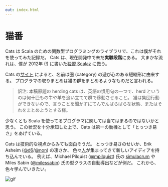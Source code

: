 ```yaml
---
out: index.html
---
```


  [lsz]: http://eed3si9n.com/learning-scalaz/ja/
  [cats]: http://non.github.io/cats/index.html
  [@d6]: https://twitter.com/d6
  [@non]: https://github.com/non
  [@mpilquist]: https://github.com/mpilquist
  [simulacrum]: https://github.com/mpilquist/simulacrum
  [@milessabin]: https://github.com/milessabin/
  [contributors]: https://github.com/typelevel/cats/graphs/contributors
  [gif-herding-cats]: http://i.imgur.com/Yj9Xe2A.gif

猫番
====

Cats は Scala のための関数型プログラミングのライブラリで、これは僕がそれを使ってみた記録だ。
Cats は、現在開発中で未だ**実験段階**にある。
大まかな流れは、僕が 2012年 (!) に書いた[独習 Scalaz][lsz] に倣う。

Cats の[サイト][cats] によると、名前は圏 (category) の遊び心のある短縮形に由来する。
プログラマの取りまとめは猫の群をまとめるようなものだと言われる。

> 訳注: 本稿原題の herding cats は、英語の慣用句の一つで、herd というのは何十匹もの牛や羊を追い立てて群で移動させること。
猫は集団行動ができないので、言うことを聞かずにてんでんばらばらな状態、またはそれをまとめようとする様。

少なくとも Scala を使ってるプログラマに関しては当てはまるのではないかと思う。
この状況を十分承知した上で、Cats は第一の動機として「とっつき易さ」をあげている。

Cats は技術的な視点からみても面白そうだ。
とっつき易さのせいか、Erik Asheim ([@d6][@d6]/[@non][@non]) の凄さか、
色々[人][contributors]が集まってきて新しいアイディアを持ち込んでいる。
例えば、Michael Pilquist ([@mpilquist][@mpilquist]) 氏の [simulacrum][simulacrum] や
Miles Sabin ([@milessabin][@milessabin]) 氏の型クラスの自動導出などが例だ。
これから、色々学んでいきたい。

 ![gif](http://i.imgur.com/Yj9Xe2A.gif)
